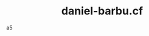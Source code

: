 <script>
  var link = document.createElement("link"); link.rel = "icon"; link.href = "https://daniel-barbu.cf/favicon.ico";
  document.getElementsByTagName("head")[0].appendChild(link);
</script>

# <center>daniel-barbu.cf<center>

a5
